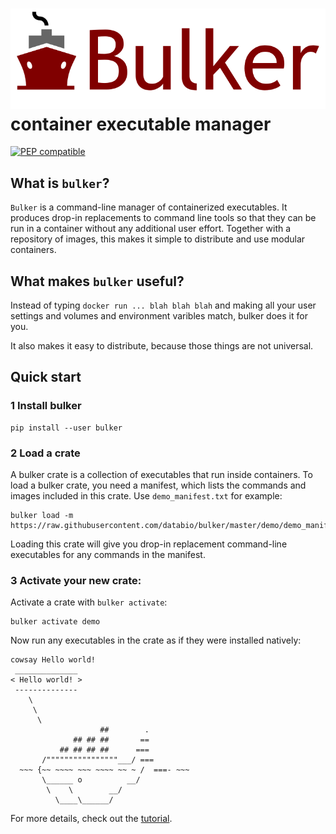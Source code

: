 # <img src="img/bulker_logo.svg" class="img-header"> container executable manager

[![PEP compatible](http://pepkit.github.io/img/PEP-compatible-green.svg)](http://pepkit.github.io)

## What is `bulker`?

`Bulker` is a command-line manager of containerized executables. It produces drop-in replacements to command line tools so that they can be run in a container without any additional user effort. Together with a repository of images, this makes it simple to distribute and use modular containers.


## What makes `bulker` useful?

Instead of typing `docker run ... blah blah blah` and making all your user settings and volumes and environment varibles match, bulker does it for you.

It also makes it easy to distribute, because those things are not universal.


## Quick start

### 1 Install bulker

```console
pip install --user bulker
```

### 2 Load a crate

A bulker crate is a collection of executables that run inside containers. To load a bulker crate, you need a manifest, which lists the commands and images included in this crate. Use `demo_manifest.txt` for example:

```console
bulker load -m https://raw.githubusercontent.com/databio/bulker/master/demo/demo_manifest.yaml
```

Loading this crate will give you drop-in replacement command-line executables for any commands in the manifest.

### 3 Activate your new crate:

Activate a crate with `bulker activate`:

```console
bulker activate demo
```

Now run any executables in the crate as if they were installed natively:

```console
cowsay Hello world!
 ______________ 
< Hello world! >
 -------------- 
    \
     \
      \     
                    ##        .            
              ## ## ##       ==            
           ## ## ## ##      ===            
       /""""""""""""""""___/ ===        
  ~~~ {~~ ~~~~ ~~~ ~~~~ ~~ ~ /  ===- ~~~   
       \______ o          __/            
        \    \        __/             
          \____\______/   

```

For more details, check out the [tutorial](tutorial.md).
